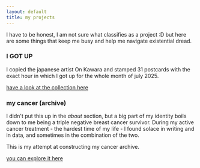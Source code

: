 ```yaml
---
layout: default
title: my projects
---
```


I have to be honest, I am not sure what classifies as a project :D
but here are some things that keep me busy and help me navigate existential dread.

### I GOT UP
I copied the japanese artist On Kawara and stamped 31 postcards with the exact hour in which I got up for the whole month of july 2025.

[have a look at the collection here](/pages/i-got-up/)

### my cancer (archive)
I didn't put this up in the _about_ section, but a big part of my identity boils down to me being a triple negative breast cancer survivor. During my active cancer treatment - the hardest time of my life - I found solace in writing and in data, and sometimes in the combination of the two.

This is my attempt at constructing my cancer archive.

[you can explore it here ](/pages/cancer/cancer-archive/)
